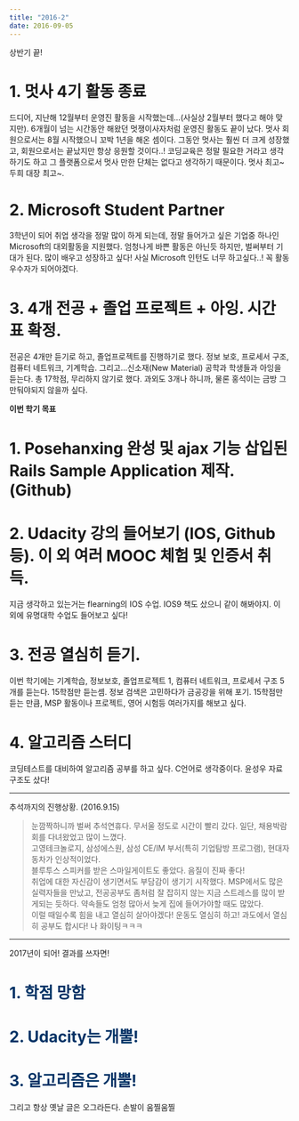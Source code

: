 ```yaml
---
title: "2016-2"
date: 2016-09-05
---
```

상반기 끝!

# 1. 멋사 4기 활동 종료
드디어, 지난해 12월부터 운영진 활동을 시작했는데...(사실상 2월부터 했다고 해야 맞지만). 6개월이 넘는 시간동안 해왔던 멋쟁이사자처럼 운영진 활동도 끝이 났다. 멋사 회원으로서는 8월 시작했으니 꼬박 1년을 해온 셈이다. 그동안 멋사는 훨씬 더 크게 성장했고, 회원으로서는 끝났지만 항상 응원할 것이다..! 코딩교육은 정말 필요한 거라고 생각하기도 하고 그 플랫폼으로서 멋사 만한 단체는 없다고 생각하기 때문이다. 멋사 최고~ 두희 대장 최고~.

# 2. Microsoft Student Partner
3학년이 되어 취업 생각을 정말 많이 하게 되는데, 정말 들어가고 싶은 기업중 하나인 Microsoft의 대외활동을 지원했다. 엄청나게 바쁜 활동은 아닌듯 하지만, 벌써부터 기대가 된다. 많이 배우고 성장하고 싶다! 사실 Microsoft 인턴도 너무 하고싶다..! 꼭 활동 우수자가 되어야겠다.

# 3. 4개 전공 + 졸업 프로젝트 + 아잉. 시간표 확정.
전공은 4개만 듣기로 하고, 졸업프로젝트를 진행하기로 했다. 정보 보호, 프로세서 구조, 컴퓨터 네트워크, 기계학습. 그리고...신소재(New Material) 공학과 학생들과 아잉을 듣는다. 총 17학점, 무리하지 않기로 했다. 과외도 3개나 하니까, 물론 홍석이는 금방 그만둬야되지 않을까 싶다.

**이번 학기 목표**

# 1. Posehanxing 완성 및 ajax 기능 삽입된 Rails Sample Application 제작.(Github)

# 2. Udacity 강의 들어보기 (IOS, Github등). 이 외 여러 MOOC 체험 및 인증서 취득.
지금 생각하고 있는거는 flearning의 IOS 수업. IOS9 책도 샀으니 같이 해봐야지. 이 외에 유명대학 수업도 들어보고 싶다!

# 3. 전공 열심히 듣기.
이번 학기에는 기계학습, 정보보호, 졸업프로젝트 1, 컴퓨터 네트워크, 프로세서 구조 5개를 듣는다. 15학점만 듣는셈. 정보 검색은 고민하다가 금공강을 위해 포기. 15학점만 듣는 만큼, MSP 활동이나 프로젝트, 영어 시험등 여러가지를 해보고 싶다.

# 4. 알고리즘 스터디
코딩테스트를 대비하여 알고리즘 공부를 하고 싶다. C언어로 생각중이다. 윤성우 자료구조도 샀다!

-----------------------------
추석까지의 진행상황. (2016.9.15)

> 눈깜짝하니까 벌써 추석연휴다. 무서울 정도로 시간이 빨리 갔다. 일단, 채용박람회를 다녀왔었고 많이 느꼈다. <br /> 고영테크놀로지, 삼성에스원, 삼성 CE/IM 부서(특히 기업탐방 프로그램), 현대자동차가 인상적이었다. <br /> 블루투스 스피커를 받은 스마일게이트도 좋았다. 음질이 진짜 좋다! <br />취업에 대한 자신감이 생기면서도 부담감이 생기기 시작했다. MSP에서도 많은 실력자들을 만났고, 전공공부도 좀처럼 잘 잡히지 않는 지금 스트레스를 많이 받게되는 듯하다. 약속들도 엄청 많아서 늦게 집에 들어가야할 때도 많았다. <br /> 이럴 때일수록 힘을 내고 열심히 살아야겠다! 운동도 열심히 하고! 과도에서 열심히 공부도 합시다! 나 화이팅ㅋㅋㅋ

------------------------------

2017년이 되어! 결과를 쓰자면!

# <span style="color:#003366">1. 학점 망함</span>

# <span style="color:#003366">2. Udacity는 개뿔!</span>

# <span style="color:#003366">3. 알고리즘은 개뿔!</span>

그리고 항상 옛날 글은 오그라든다. 손발이 움찔움찔